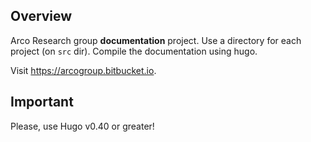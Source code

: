 ## Overview

Arco Research group **documentation** project. Use a directory for each project (on
`src` dir). Compile the documentation using hugo.

Visit https://arcogroup.bitbucket.io.

## Important

Please, use Hugo v0.40 or greater!

